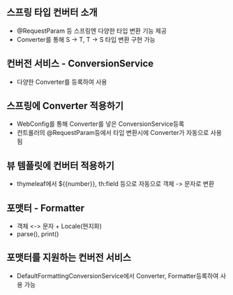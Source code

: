 ## 스프링 타입 컨버터 소개
* @RequestParam 등 스프링엔 다양한 타입 변환 기능 제공
* Converter를 통해 S -> T, T -> S 타입 변환 구현 가능

## 컨버전 서비스 - ConversionService
* 다양한 Converter를 등록하여 사용

## 스프링에 Converter 적용하기
* WebConfig를 통해 Converter를 넣은 ConversionService등록
* 컨트롤러의 @RequestParam등에서 타입 변환시에 Converter가 자동으로 사용됨

## 뷰 템플릿에 컨버터 적용하기
* thymeleaf에서 ${{number}}, th:field 등으로 자동으로 객체 -> 문자로 변환

## 포맷터 - Formatter
* 객체 <-> 문자 + Locale(현지화)
* parse(), print()

## 포맷터를 지원하는 컨버전 서비스
* DefaultFormattingConversionService에서 Converter, Formatter등록하여 사용 가능